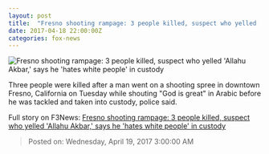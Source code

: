 ```yaml
---
layout: post
title:  "Fresno shooting rampage: 3 people killed, suspect who yelled 'Allahu Akbar,' says he 'hates white people' in custody"
date: 2017-04-18 22:00:00Z
categories: fox-news
---
```


![Fresno shooting rampage: 3 people killed, suspect who yelled 'Allahu Akbar,' says he 'hates white people' in custody](http://a57.foxnews.com/media2.foxnews.com/BrightCove/694940094001/2017/04/18/0/0/694940094001_5402590459001_5402582530001-vs.jpg?ve=1)

Three people were killed after a man went on a shooting spree in downtown Fresno, California on Tuesday while shouting "God is great" in Arabic before he was tackled and taken into custody, police said.


Full story on F3News: [Fresno shooting rampage: 3 people killed, suspect who yelled 'Allahu Akbar,' says he 'hates white people' in custody](http://www.f3nws.com/n/ZxVVTH)

> Posted on: Wednesday, April 19, 2017 3:00:00 AM
